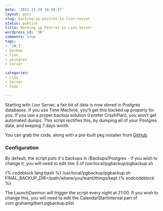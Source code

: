 ```yaml
---
date: '2011-11-29 16:10:37'
layout: post
slug: backing-up-postres-in-lion-server
status: publish
title: Backing up Postres in Lion Server
wordpress_id: '30'
comments: true
tags:
- '10.7'
- backup
- lion
- postgres
- server

categories:
- Lion
- Server
- Code

---
```


Starting with Lion Server, a fair bit of data is now stored in Postgres databases. If you use Time Machine, you'll get this backed up properly for you. If you use a proper backup solution (I prefer CrashPlan), you won't get automated dumps. This script rectifies this, by dumping all of your Postgres data, and keeping 7 days worth.

You can grab the code, along with a pre-built pkg installer from [GitHub](https://github.com/grahamgilbert/Postgres-Backup-for-Lion-Server).



### Configuration


By default, the script puts it's backups in /Backups/Postgres - if you wish to change it, you will need to edit line 3 of /usr/local/pgbackup/pgbackup.sh

{% codeblock lang:bash %}
/usr/local/pgbackup/pgbackup.sh
FINAL_BACKUP_DIR=/path/where/you/want/things/kept
{% endcodeblock %}

The LaunchDaemon will trigger the script every night at 21:00. If you wish to change this, you will need to edit the CalendarStartInterval part of com.grahamgilbert.pgbackup.plist

